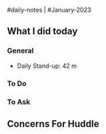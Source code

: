 #daily-notes | #January-2023

## What I did today


### General

- Daily Stand-up: 42 m

### To Do


### To Ask


## Concerns For Huddle


